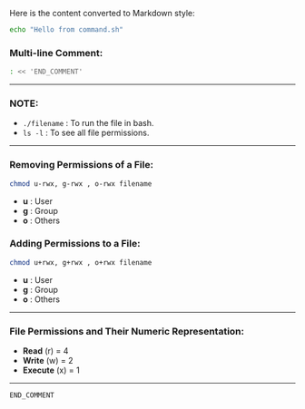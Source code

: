 Here is the content converted to Markdown style:

```bash
echo "Hello from command.sh"
```

### Multi-line Comment:
```bash
: << 'END_COMMENT'
```

---

### **NOTE:**

- `./filename` : To run the file in bash.
- `ls -l` : To see all file permissions.

---

### **Removing Permissions of a File:**
```bash
chmod u-rwx, g-rwx , o-rwx filename
```
- **u** : User
- **g** : Group
- **o** : Others

### **Adding Permissions to a File:**
```bash
chmod u+rwx, g+rwx , o+rwx filename
```
- **u** : User
- **g** : Group
- **o** : Others

---

### **File Permissions and Their Numeric Representation:**

- **Read** (r) = 4
- **Write** (w) = 2
- **Execute** (x) = 1

---

```bash
END_COMMENT
```